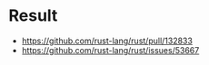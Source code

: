 # Result

- https://github.com/rust-lang/rust/pull/132833
- https://github.com/rust-lang/rust/issues/53667

```bash

```

